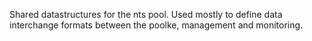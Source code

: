 Shared datastructures for the nts pool. Used mostly to define data interchange formats between the poolke, management and monitoring.
